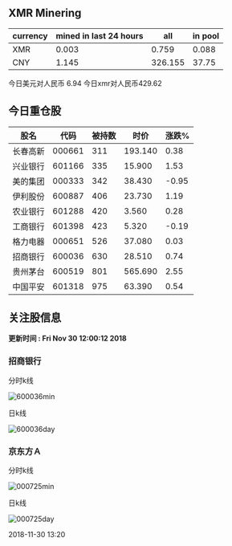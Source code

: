 ## XMR Minering

|currency|mined in last 24 hours|all|in pool|
|---|---|---|---|
|XMR|0.003|0.759|0.088|
|CNY|1.145|326.155|37.75|

今日美元对人民币 6.94	今日xmr对人民币429.62


## 今日重仓股 

|股名|代码|被持数|时价|涨跌%|
|---|---|---|---|---|
|长春高新|000661|311|193.140|0.38|
|兴业银行|601166|335|15.900|1.53|
|美的集团|000333|342|38.430|-0.95|
|伊利股份|600887|406|23.730|1.19|
|农业银行|601288|420|3.560|0.28|
|工商银行|601398|423|5.320|-0.19|
|格力电器|000651|526|37.080|0.03|
|招商银行|600036|630|28.510|0.74|
|贵州茅台|600519|801|565.690|2.55|
|中国平安|601318|975|63.390|0.54|

## 关注股信息
**更新时间 : Fri Nov 30 12:00:12 2018**
### 招商银行 
分时k线

![600036min](http://image.sinajs.cn/newchart/min/n/sh600036.gif)

日k线

![600036day](http://image.sinajs.cn/newchart/daily/n/sh600036.gif)

### 京东方Ａ 
分时k线

![000725min](http://image.sinajs.cn/newchart/min/n/sz000725.gif)

日k线

![000725day](http://image.sinajs.cn/newchart/daily/n/sz000725.gif)

2018-11-30 13:20